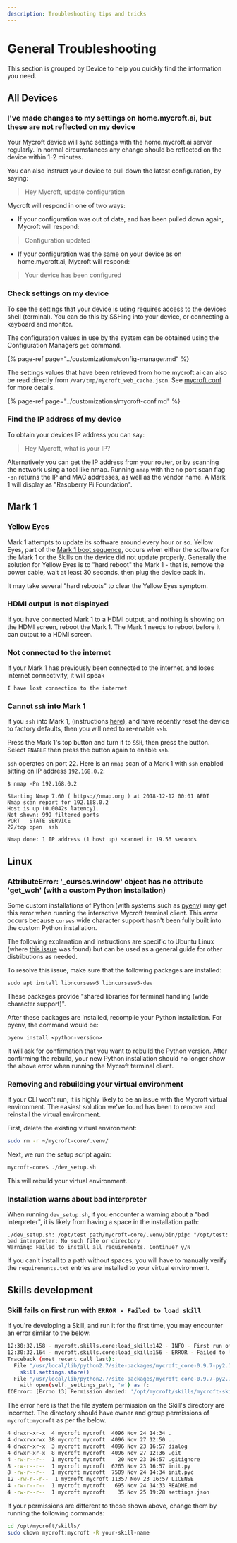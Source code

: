 ```yaml
---
description: Troubleshooting tips and tricks
---
```


# General Troubleshooting

This section is grouped by Device to help you quickly find the information you need.

## All Devices

### I've made changes to my settings on home.mycroft.ai, but these are not reflected on my device

Your Mycroft device will sync settings with the home.mycroft.ai server regularly. In normal circumstances any change should be reflected on the device within 1-2 minutes.

You can also instruct your device to pull down the latest configuration, by saying:

> Hey Mycroft, update configuration

Mycroft will respond in one of two ways:

* If your configuration was out of date, and has been pulled down again, Mycroft will respond:

> Configuration updated

* If your configuration was the same on your device as on home.mycroft.ai, Mycroft will respond:

> Your device has been configured

### Check settings on my device

To see the settings that your device is using requires access to the devices shell (terminal). You can do this by SSHing into your device, or connecting a keyboard and monitor.

The configuration values in use by the system can be obtained using the Configuration Managers `get` command.

{% page-ref page="../customizations/config-manager.md" %}

The settings values that have been retrieved from home.mycroft.ai can also be read directly from `/var/tmp/mycroft_web_cache.json`. See [mycroft.conf](../customizations/mycroft-conf.md) for more details.

{% page-ref page="../customizations/mycroft-conf.md" %}

### Find the IP address of my device

To obtain your devices IP address you can say:

> Hey Mycroft, what is your IP?

Alternatively you can get the IP address from your router, or by scanning the network using a tool like nmap. Running `nmap` with the no port scan flag `-sn` returns the IP and MAC addresses, as well as the vendor name. A Mark 1 will display as "Raspberry Pi Foundation".

## Mark 1

### Yellow Eyes

Mark 1 attempts to update its software around every hour or so. Yellow Eyes, part of the [Mark 1 boot sequence](https://mycroft.ai/documentation/mark-1/#mark-1-boot-sequence), occurs when either the software for the Mark 1 or the Skills on the device did not update properly. Generally the solution for Yellow Eyes is to "hard reboot" the Mark 1 - that is, remove the power cable, wait at least 30 seconds, then plug the device back in.

It may take several "hard reboots" to clear the Yellow Eyes symptom.

### HDMI output is not displayed

If you have connected Mark 1 to a HDMI output, and nothing is showing on the HDMI screen, reboot the Mark 1. The Mark 1 needs to reboot before it can output to a HDMI screen.

### Not connected to the internet

If your Mark 1 has previously been connected to the internet, and loses internet connectivity, it will speak

`I have lost connection to the internet`

### Cannot `ssh` into Mark 1

If you `ssh` into Mark 1, \(instructions [here](https://mycroft.ai/documentation/mark-1/#connecting-to-the-mark-1-via-ssh)\), and have recently reset the device to factory defaults, then you will need to re-enable `ssh`.

Press the Mark 1's top button and turn it to `SSH`, then press the button. Select `ENABLE` then press the button again to enable `ssh`.

`ssh` operates on port 22. Here is an `nmap` scan of a Mark 1 with `ssh` enabled sitting on IP address `192.168.0.2`:

```text
$ nmap -Pn 192.168.0.2

Starting Nmap 7.60 ( https://nmap.org ) at 2018-12-12 00:01 AEDT
Nmap scan report for 192.168.0.2
Host is up (0.0042s latency).
Not shown: 999 filtered ports
PORT   STATE SERVICE
22/tcp open  ssh

Nmap done: 1 IP address (1 host up) scanned in 19.56 seconds
```

## Linux

### AttributeError: '\_curses.window' object has no attribute 'get\_wch' \(with a custom Python installation\)

Some custom installations of Python \(with systems such as [pyenv](https://github.com/pyenv/pyenv/)\) may get this error when running the interactive Mycroft terminal client. This error occurs because `curses` wide character support hasn't been fully built into the custom Python installation.

The following explanation and instructions are specific to Ubuntu Linux \(where [this issue](https://github.com/MycroftAI/mycroft-core/issues/2426) was found\) but can be used as a general guide for other distributions as needed.

To resolve this issue, make sure that the following packages are installed:

```text
sudo apt install libncursesw5 libncursesw5-dev
```

These packages provide "shared libraries for terminal handling \(wide character support\)".

After these packages are installed, recompile your Python installation. For pyenv, the command would be:

```text
pyenv install <python-version>
```

It will ask for confirmation that you want to rebuild the Python version. After confirming the rebuild, your new Python installation should no longer show the above error when running the Mycroft terminal client.

### Removing and rebuilding your virtual environment

If your CLI won't run, it is highly likely to be an issue with the Mycroft virtual environment. The easiest solution we've found has been to remove and reinstall the virtual environment.

First, delete the existing virtual environment:

```bash
sudo rm -r ~/mycroft-core/.venv/
```

Next, we run the setup script again:

```bash
mycroft-core$ ./dev_setup.sh
```

This will rebuild your virtual environment.

### Installation warns about bad interpreter

When running `dev_setup.sh`, if you encounter a warning about a "bad interpreter", it is likely from having a space in the installation path:

```text
./dev_setup.sh: /opt/test path/mycroft-core/.venv/bin/pip: "/opt/test: bad interpreter: No such file or directory
Warning: Failed to install all requirements. Continue? y/N
```

If you can't install to a path without spaces, you will have to manually verify the `requirements.txt` entries are installed to your virtual environment.

## Skills development

### Skill fails on first run with `ERROR - Failed to load skill`

If you're developing a Skill, and run it for the first time, you may encounter an error similar to the below:

```bash
12:30:32.158 - mycroft.skills.core:load_skill:142 - INFO - First run of mycroft-skill-cat-facts
12:30:32.164 - mycroft.skills.core:load_skill:156 - ERROR - Failed to load skill: mycroft-skill-cat-facts
Traceback (most recent call last):
  File "/usr/local/lib/python2.7/site-packages/mycroft_core-0.9.7-py2.7.egg/mycroft/skills/core.py", line 144, in load_skill
    skill.settings.store()
  File "/usr/local/lib/python2.7/site-packages/mycroft_core-0.9.7-py2.7.egg/mycroft/skills/settings.py", line 323, in store
    with open(self._settings_path, 'w') as f:
IOError: [Errno 13] Permission denied: '/opt/mycroft/skills/mycroft-skill-cat-facts/settings.json'
```

The error here is that the file system permission on the Skill's directory are incorrect. The directory should have owner and group permissions of `mycroft:mycroft` as per the below.

```bash
4 drwxr-xr-x  4 mycroft mycroft  4096 Nov 24 14:34 .
4 drwxrwxrwx 38 mycroft mycroft  4096 Nov 27 12:50 ..
4 drwxr-xr-x  3 mycroft mycroft  4096 Nov 23 16:57 dialog
4 drwxr-xr-x  8 mycroft mycroft  4096 Nov 27 12:36 .git
4 -rw-r--r--  1 mycroft mycroft    20 Nov 23 16:57 .gitignore
8 -rw-r--r--  1 mycroft mycroft  6265 Nov 23 16:57 init.py
8 -rw-r--r--  1 mycroft mycroft  7509 Nov 24 14:34 init.pyc
12 -rw-r--r--  1 mycroft mycroft 11357 Nov 23 16:57 LICENSE
4 -rw-r--r--  1 mycroft mycroft   695 Nov 24 14:33 README.md
4 -rw-r--r--  1 mycroft mycroft    35 Nov 25 19:28 settings.json
```

If your permissions are different to those shown above, change them by running the following commands:

```bash
cd /opt/mycroft/skills/
sudo chown mycroft:mycroft -R your-skill-name
```
